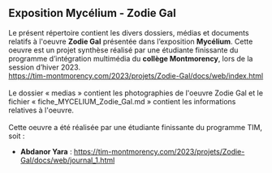 ## Exposition Mycélium - Zodie Gal ##


Le présent répertoire contient les divers dossiers, médias et documents relatifs à l'oeuvre **Zodie Gal** présentée dans l’exposition **Mycélium**. Cette oeuvre est un projet synthèse réalisé par une étudiante finissante du programme d’intégration multimédia du **collège Montmorency**, lors de la session d’hiver 2023.
<br>
https://tim-montmorency.com/2023/projets/Zodie-Gal/docs/web/index.html
<br>
<br>
Le dossier « medias » contient les photographies de l'oeuvre Zodie Gal et le fichier « fiche_MYCELIUM_Zodie_Gal.md » contient les informations relatives à l'oeuvre.
<br>
<br>
Cette oeuvre a été réalisée par une étudiante finissante du programme TIM, soit : 

* **Abdanor Yara** :
https://tim-montmorency.com/2023/projets/Zodie-Gal/docs/web/journal_1.html
